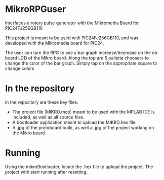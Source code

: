 MikroRPGuser
============
Interfaces a rotary pulse generator with the Mikromedia Board for PIC24FJ256GB110

This project is meant to be used with PIC24FJ256GB110, and was developed with the Mikromedia board for PIC24. 

The user can turn the RPG to see a bar graph increase/decrease on the on-board LCD of the Mikro board. Along the top are 5 pallette choosers to change the color of the bar graph. Simply tap on the appropriate square to change colors.

In the repository
=================
In the repository are these key files:
- The project file (MIKRO.mcp) meant to be used with the MPLAB IDE is included, as well as all source files. 
- A bootloader application meant to upload the MIKRO.hex file 
- A .jpg of the protoboard build, as well a .jpg of the project working on the Mikro board.

Running
=======
Using the mikroBootloader, locate the .hex file to upload the project. The project with start running after resetting.  

